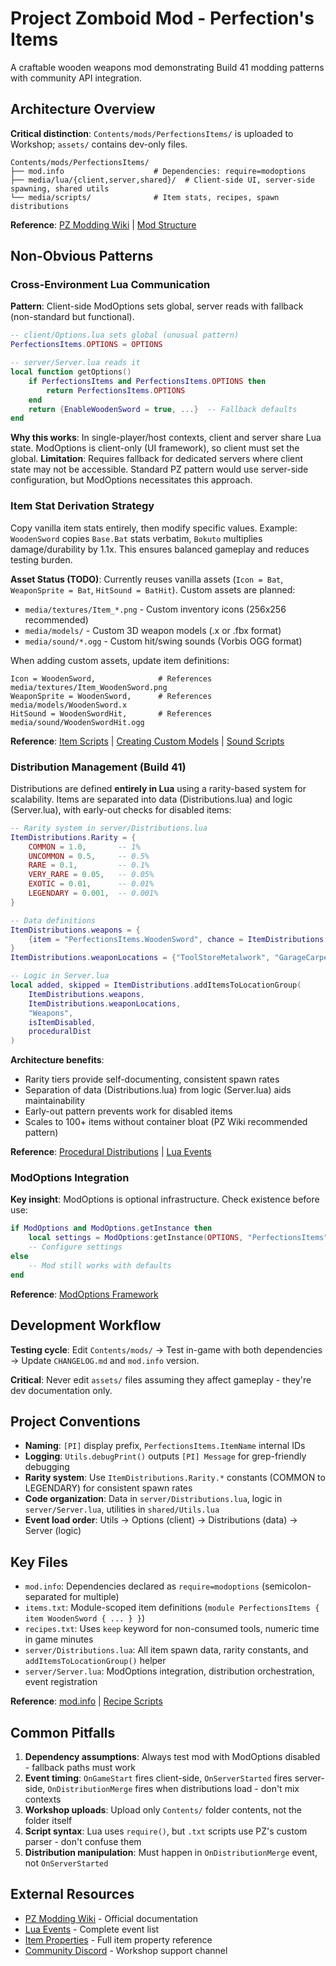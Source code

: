 # Project Zomboid Mod - Perfection's Items

A craftable wooden weapons mod demonstrating Build 41 modding patterns with community API integration.

## Architecture Overview

**Critical distinction**: `Contents/mods/PerfectionsItems/` is uploaded to Workshop; `assets/` contains dev-only files.

```
Contents/mods/PerfectionsItems/
├── mod.info                    # Dependencies: require=modoptions
├── media/lua/{client,server,shared}/  # Client-side UI, server-side spawning, shared utils
└── media/scripts/              # Item stats, recipes, spawn distributions
```

**Reference**: [PZ Modding Wiki](https://pzwiki.net/wiki/Modding) | [Mod Structure](https://pzwiki.net/wiki/Mod_structure)

## Non-Obvious Patterns

### Cross-Environment Lua Communication
**Pattern**: Client-side ModOptions sets global, server reads with fallback (non-standard but functional).
```lua
-- client/Options.lua sets global (unusual pattern)
PerfectionsItems.OPTIONS = OPTIONS  

-- server/Server.lua reads it
local function getOptions()
    if PerfectionsItems and PerfectionsItems.OPTIONS then
        return PerfectionsItems.OPTIONS
    end
    return {EnableWoodenSword = true, ...}  -- Fallback defaults
end
```
**Why this works**: In single-player/host contexts, client and server share Lua state. ModOptions is client-only (UI framework), so client must set the global. **Limitation**: Requires fallback for dedicated servers where client state may not be accessible. Standard PZ pattern would use server-side configuration, but ModOptions necessitates this approach.

### Item Stat Derivation Strategy
Copy vanilla item stats entirely, then modify specific values. Example: `WoodenSword` copies `Base.Bat` stats verbatim, `Bokuto` multiplies damage/durability by 1.1x. This ensures balanced gameplay and reduces testing burden.

**Asset Status (TODO)**: Currently reuses vanilla assets (`Icon = Bat`, `WeaponSprite = Bat`, `HitSound = BatHit`). Custom assets are planned:
- `media/textures/Item_*.png` - Custom inventory icons (256x256 recommended)
- `media/models/` - Custom 3D weapon models (.x or .fbx format)
- `media/sound/*.ogg` - Custom hit/swing sounds (Vorbis OGG format)

When adding custom assets, update item definitions:
```plaintext
Icon = WoodenSword,              # References media/textures/Item_WoodenSword.png
WeaponSprite = WoodenSword,      # References media/models/WoodenSword.x
HitSound = WoodenSwordHit,       # References media/sound/WoodenSwordHit.ogg
```

**Reference**: [Item Scripts](https://pzwiki.net/wiki/Item_(scripts)) | [Creating Custom Models](https://pzwiki.net/wiki/Creating_a_clothing_mod) | [Sound Scripts](https://pzwiki.net/wiki/Sound_(scripts))

### Distribution Management (Build 41)
Distributions are defined **entirely in Lua** using a rarity-based system for scalability. Items are separated into data (Distributions.lua) and logic (Server.lua), with early-out checks for disabled items:

```lua
-- Rarity system in server/Distributions.lua
ItemDistributions.Rarity = {
    COMMON = 1.0,       -- 1%
    UNCOMMON = 0.5,     -- 0.5%
    RARE = 0.1,         -- 0.1%
    VERY_RARE = 0.05,   -- 0.05%
    EXOTIC = 0.01,      -- 0.01%
    LEGENDARY = 0.001,  -- 0.001%
}

-- Data definitions
ItemDistributions.weapons = {
    {item = "PerfectionsItems.WoodenSword", chance = ItemDistributions.Rarity.VERY_RARE},
}
ItemDistributions.weaponLocations = {"ToolStoreMetalwork", "GarageCarpentry"}

-- Logic in Server.lua
local added, skipped = ItemDistributions.addItemsToLocationGroup(
    ItemDistributions.weapons,
    ItemDistributions.weaponLocations,
    "Weapons",
    isItemDisabled,
    proceduralDist
)
```

**Architecture benefits**:
- Rarity tiers provide self-documenting, consistent spawn rates
- Separation of data (Distributions.lua) from logic (Server.lua) aids maintainability
- Early-out pattern prevents work for disabled items
- Scales to 100+ items without container bloat (PZ Wiki recommended pattern)

**Reference**: [Procedural Distributions](https://pzwiki.net/wiki/Procedural_distributions) | [Lua Events](https://pzwiki.net/wiki/Lua_event)

### ModOptions Integration
**Key insight**: ModOptions is optional infrastructure. Check existence before use:
```lua
if ModOptions and ModOptions.getInstance then
    local settings = ModOptions:getInstance(OPTIONS, "PerfectionsItems", "Perfection's Items")
    -- Configure settings
else
    -- Mod still works with defaults
end
```

**Reference**: [ModOptions Framework](https://steamcommunity.com/sharedfiles/filedetails/?id=2169435993)

## Development Workflow

**Testing cycle**: Edit `Contents/mods/` → Test in-game with both dependencies → Update `CHANGELOG.md` and `mod.info` version.

**Critical**: Never edit `assets/` files assuming they affect gameplay - they're dev documentation only.

## Project Conventions

- **Naming**: `[PI]` display prefix, `PerfectionsItems.ItemName` internal IDs
- **Logging**: `Utils.debugPrint()` outputs `[PI] Message` for grep-friendly debugging
- **Rarity system**: Use `ItemDistributions.Rarity.*` constants (COMMON to LEGENDARY) for consistent spawn rates
- **Code organization**: Data in `server/Distributions.lua`, logic in `server/Server.lua`, utilities in `shared/Utils.lua`
- **Event load order**: Utils → Options (client) → Distributions (data) → Server (logic)

## Key Files

- `mod.info`: Dependencies declared as `require=modoptions` (semicolon-separated for multiple)
- `items.txt`: Module-scoped item definitions (`module PerfectionsItems { item WoodenSword { ... } }`)
- `recipes.txt`: Uses `keep` keyword for non-consumed tools, numeric time in game minutes
- `server/Distributions.lua`: All item spawn data, rarity constants, and `addItemsToLocationGroup()` helper
- `server/Server.lua`: ModOptions integration, distribution orchestration, event registration

**Reference**: [mod.info](https://pzwiki.net/wiki/Mod.info) | [Recipe Scripts](https://pzwiki.net/wiki/Recipe_(scripts))

## Common Pitfalls

1. **Dependency assumptions**: Always test mod with ModOptions disabled - fallback paths must work
2. **Event timing**: `OnGameStart` fires client-side, `OnServerStarted` fires server-side, `OnDistributionMerge` fires when distributions load - don't mix contexts
3. **Workshop uploads**: Upload only `Contents/` folder contents, not the folder itself
4. **Script syntax**: Lua uses `require()`, but `.txt` scripts use PZ's custom parser - don't confuse them
5. **Distribution manipulation**: Must happen in `OnDistributionMerge` event, not `OnServerStarted`

## External Resources

- [PZ Modding Wiki](https://pzwiki.net/wiki/Modding) - Official documentation
- [Lua Events](https://pzwiki.net/wiki/Lua_event) - Complete event list
- [Item Properties](https://pzwiki.net/wiki/Item_(scripts)) - Full item property reference
- [Community Discord](https://discord.gg/theindiestone) - Workshop support channel